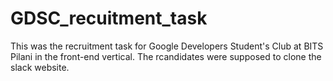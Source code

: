 # GDSC_recuitment_task
This was the recruitment task for Google Developers Student's Club at BITS Pilani in the front-end vertical. The rcandidates were supposed to clone the slack website.

